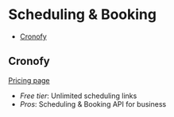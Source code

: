 # Scheduling & Booking

<!-- TOC depthFrom:2 -->

- [Cronofy](#cronofy)

<!-- /TOC -->

## Cronofy

[Pricing page](https://www.cronofy.com/api-pricing)

* *Free tier*: Unlimited scheduling links
* *Pros*: Scheduling & Booking API for business
